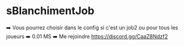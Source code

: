 # sBlanchimentJob
➡️ Vous pourrez choisir dans le config si c'est un job2 ou pour tous les joueurs ➡️ 0.01 MS ➡️ Me rejoindre https://discord.gg/CaaZ8Ndzf2
